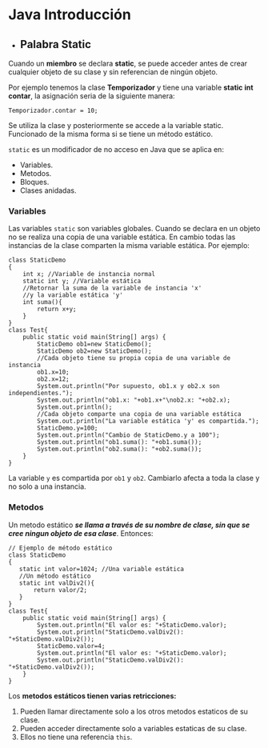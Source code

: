 # Java Introducción 

* ## **Palabra Static**

Cuando un **miembro** se declara **static**, se puede acceder antes de crear cualquier objeto de su clase y sin referencian de ningún objeto. 

Por ejemplo tenemos la clase **Temporizador** y tiene una variable **static int contar**, la asignación seria de la siguiente manera: 
```
Temporizador.contar = 10; 
```
Se utiliza la clase y posteriormente se accede a la variable static. Funcionado de la misma forma si se tiene un método estático.

`static` es un modificador de no acceso en Java que se aplica en: 
* Variables.
* Metodos.
* Bloques.
* Clases anidadas. 

### **Variables**
Las variables `static` son variables globales. Cuando se declara en un objeto no se realiza una copia de una variable estática. En cambio todas las instancias de la clase comparten la misma variable estática. Por ejemplo: 
```
class StaticDemo
{
    int x; //Variable de instancia normal
    static int y; //Variable estática
    //Retornar la suma de la variable de instancia 'x'
    //y la variable estática 'y'
    int suma(){
        return x+y;
    }
}
class Test{
    public static void main(String[] args) {
        StaticDemo ob1=new StaticDemo();
        StaticDemo ob2=new StaticDemo();
        //Cada objeto tiene su propia copia de una variable de instancia
        ob1.x=10;
        ob2.x=12;
        System.out.println("Por supuesto, ob1.x y ob2.x son independientes.");
        System.out.println("ob1.x: "+ob1.x+"\nob2.x: "+ob2.x);
        System.out.println();
        //Cada objeto comparte una copia de una variable estática
        System.out.println("La variable estática 'y' es compartida.");
        StaticDemo.y=100;
        System.out.println("Cambio de StaticDemo.y a 100");
        System.out.println("ob1.suma(): "+ob1.suma());
        System.out.println("ob2.suma(): "+ob2.suma());
    }
}
```
La variable `y` es compartida por `ob1` y `ob2`. Cambiarlo afecta a toda la clase y no solo a una instancia. 

### **Metodos**
Un metodo estático ***se llama a través de su nombre de clase, sin que se cree ningun objeto de esa clase***. Entonces: 

```
// Ejemplo de método estático
class StaticDemo
{
   static int valor=1024; //Una variable estática
   //Un método estático
   static int valDiv2(){
       return valor/2;
   }
}
class Test{
    public static void main(String[] args) {
        System.out.println("El valor es: "+StaticDemo.valor);
        System.out.println("StaticDemo.valDiv2(): "+StaticDemo.valDiv2());
        StaticDemo.valor=4;
        System.out.println("El valor es: "+StaticDemo.valor);
        System.out.println("StaticDemo.valDiv2(): "+StaticDemo.valDiv2());
    }
}
```
Los **metodos estáticos tienen varias retricciones:**
1. Pueden llamar directamente solo a los otros metodos estaticos de su clase. 
2. Pueden acceder directamente solo a variables estaticas de su clase. 
3. Ellos no tiene una referencia `this`. 